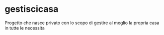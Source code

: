 # gestiscicasa
Progetto che nasce privato con lo scopo di gestire al meglio la propria casa in tutte le necessita
